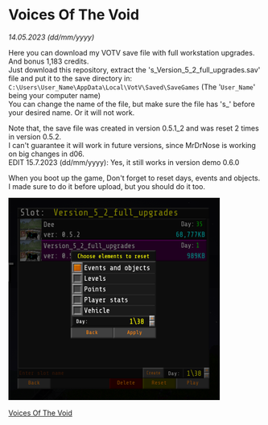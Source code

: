 # Voices Of The Void

*14.05.2023 (dd/mm/yyyy)*

Here you can download my VOTV save file with full workstation upgrades. And bonus 1,183 credits.<br/>
Just download this repository, extract the 's_Version_5_2_full_upgrades.sav' file and put it to the save directory in: `C:\Users\User_Name\AppData\Local\VotV\Saved\SaveGames` (The '`User_Name`' being your computer name)<br/>
You can change the name of the file, but make sure the file has 's_' before your desired name. Or it will not work.

Note that, the save file was created in version 0.5.1_2 and was reset 2 times in version 0.5.2.<br/>
I can't guarantee it will work in future versions, since MrDrNose is working on big changes in d06.<br/>
EDIT 15.7.2023 (dd/mm/yyyy): Yes, it still works in version demo 0.6.0

When you boot up the game, Don't forget to reset days, events and objects. I made sure to do it before upload, but you should do it too.

![Image](evnupreset.png)

[Voices Of The Void](https://mrdrnose.itch.io/votv)
